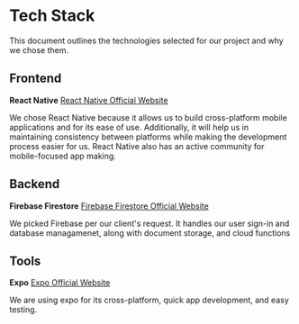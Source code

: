# Tech Stack

This document outlines the technologies selected for our project and why we chose them.

## Frontend

**React Native**
[React Native Official Website](https://reactnative.dev/)

We chose React Native because it allows us to build cross-platform mobile applications and for its ease of use. Additionally, it will help us in maintaining consistency between platforms while making the development process easier for us. React Native also has an active community for mobile-focused app making.

## Backend

**Firebase Firestore**
[Firebase Firestore Official Website](https://firebase.google.com/products/firestore)

We picked Firebase per our client's request. It handles our user sign-in and database managamenet, along with document storage, and cloud functions 

## Tools 
**Expo**
[Expo Official Website](https://expo.dev)

We are using expo for its cross-platform, quick app development, and easy testing.
